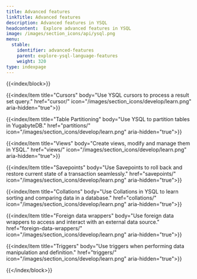 ```yaml
---
title: Advanced features
linkTitle: Advanced features
description: Advanced features in YSQL
headcontent:  Explore advanced features in YSQL
image: /images/section_icons/api/ysql.png
menu:
  stable:
    identifier: advanced-features
    parent: explore-ysql-language-features
    weight: 320
type: indexpage
---
```


{{<index/block>}}

   {{<index/item
    title="Cursors"
    body="Use YSQL cursors to process a result set query."
    href="cursor/"
    icon="/images/section_icons/develop/learn.png" aria-hidden="true">}}

   {{<index/item
    title="Table Partitioning"
    body="Use YSQL to partition tables in YugabyteDB."
    href="partitions/"
    icon="/images/section_icons/develop/learn.png" aria-hidden="true">}}

   {{<index/item
    title="Views"
    body="Create views, modify and manage them in YSQL."
    href="views/"
    icon="/images/section_icons/develop/learn.png" aria-hidden="true">}}

   {{<index/item
    title="Savepoints"
    body="Use Savepoints to roll back and restore current state of a transaction seamlessly."
    href="savepoints/"
    icon="/images/section_icons/develop/learn.png" aria-hidden="true">}}

   {{<index/item
    title="Collations"
    body="Use Collations in YSQL to learn sorting and comparing data in a database."
    href="collations/"
    icon="/images/section_icons/develop/learn.png" aria-hidden="true">}}

   {{<index/item
    title="Foreign data wrappers"
    body="Use foreign data wrappers to access and interact with an external data source."
    href="foreign-data-wrappers/"
    icon="/images/section_icons/develop/learn.png" aria-hidden="true">}}

   {{<index/item
    title="Triggers"
    body="Use triggers when performing data manipulation and definition."
    href="triggers/"
    icon="/images/section_icons/develop/learn.png" aria-hidden="true">}}

{{</index/block>}}
